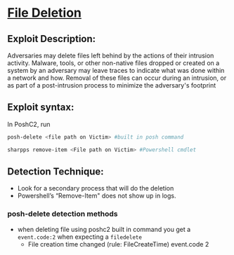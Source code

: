 # [File Deletion](https://attack.mitre.org/techniques/T1070/004/)

## Exploit Description: 
Adversaries may delete files left behind by the actions of their intrusion activity. Malware, tools, or other non-native files dropped or created on a system by an adversary may leave traces to indicate what was done within a network and how. Removal of these files can occur during an intrusion, or as part of a post-intrusion process to minimize the adversary's footprint

## Exploit syntax:
In PoshC2, run
```sh
posh-delete <file path on Victim> #built in posh command
```

```sh
sharpps remove-item <File path on Victim> #Powershell cmdlet
```


## Detection Technique:
* Look for a secondary process that will do the deletion
* Powershell’s “Remove-Item" does not show up in logs. 

### posh-delete detection methods
* when deleting file using poshc2 built in command you get a `event.code:2` when expecting a `filedelete`
  * File creation time changed (rule: FileCreateTime) event.code 2